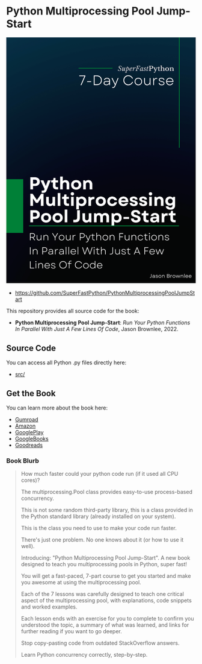# Python Multiprocessing Pool Jump-Start

![Python Multiprocessing Pool Jump-Start](cover.png)

* <https://github.com/SuperFastPython/PythonMultiprocessingPoolJumpStart>

This repository provides all source code for the book:

* **Python Multiprocessing Pool Jump-Start**: _Run Your Python Functions In Parallel With Just A Few Lines Of Code_, Jason Brownlee, 2022.


## Source Code
You can access all Python .py files directly here:

* [src/](src/)

## Get the Book

You can learn more about the book here:

* [Gumroad](https://superfastpython.gumroad.com/l/pmpj)
* [Amazon](https://www.amazon.com/dp/B0B6YSF8XQ)
* [GooglePlay](https://play.google.com/store/books/details?id=in58EAAAQBAJ)
* [GoogleBooks](http://books.google.com/books/about?id=in58EAAAQBAJ)
* [Goodreads](https://www.goodreads.com/book/show/61606103-python-multiprocessing-pool-jump-start)

### Book Blurb

> How much faster could your python code run (if it used all CPU cores)?
>
> The multiprocessing.Pool class provides easy-to-use process-based concurrency.
>
> This is not some random third-party library, this is a class provided in the Python standard library (already installed on your system).
>
> This is the class you need to use to make your code run faster.
>
> There's just one problem. No one knows about it (or how to use it well).
>
> Introducing: "Python Multiprocessing Pool Jump-Start". A new book designed to teach you multiprocessing pools in Python, super fast!
>
> You will get a fast-paced, 7-part course to get you started and make you awesome at using the multiprocessing pool.
>
> Each of the 7 lessons was carefully designed to teach one critical aspect of the multiprocessing pool, with explanations, code snippets and worked examples.
>
> Each lesson ends with an exercise for you to complete to confirm you understood the topic, a summary of what was learned, and links for further reading if you want to go deeper.
>
> Stop copy-pasting code from outdated StackOverflow answers.
>
> Learn Python concurrency correctly, step-by-step.
